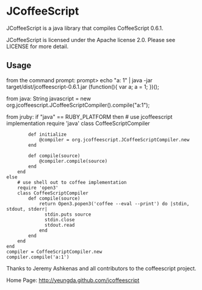 # JCoffeeScript

JCoffeeScript is a java library that compiles CoffeeScript 0.6.1.

JCoffeeScript is licensed under the Apache license 2.0.  Please see LICENSE for more detail.

## Usage
from the command prompt:
    prompt> echo "a: 1" | java -jar target/dist/jcoffeescript-0.6.1.jar
    (function(){
      var a;
      a = 1;
    })();

from java:
    String javascript = new org.jcoffeescript.JCoffeeScriptCompiler().compile("a:1");

from jruby:
    if "java" == RUBY_PLATFORM then
        # use jcoffeescript implementation
        require 'java'
        class CoffeeScriptCompiler

            def initialize
                @compiler = org.jcoffeescript.JCoffeeScriptCompiler.new
            end

            def compile(source)
                @compiler.compile(source)
            end
        end
    else
        # use shell out to coffee implementation
        require 'open3'
        class CoffeeScriptCompiler
            def compile(source)
                return Open3.popen3('coffee --eval --print') do |stdin, stdout, stderr|
                  stdin.puts source
                  stdin.close
                  stdout.read
                end
            end
        end
    end
    compiler = CoffeeScriptCompiler.new
    compiler.compile('a:1')

Thanks to Jeremy Ashkenas and all contributors to the coffeescript project.

Home Page: http://yeungda.github.com/jcoffeescript